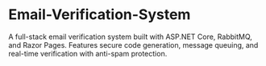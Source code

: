 # Email-Verification-System
A full-stack email verification system built with ASP.NET Core, RabbitMQ, and Razor Pages. Features secure code generation, message queuing, and real-time verification with anti-spam protection.
